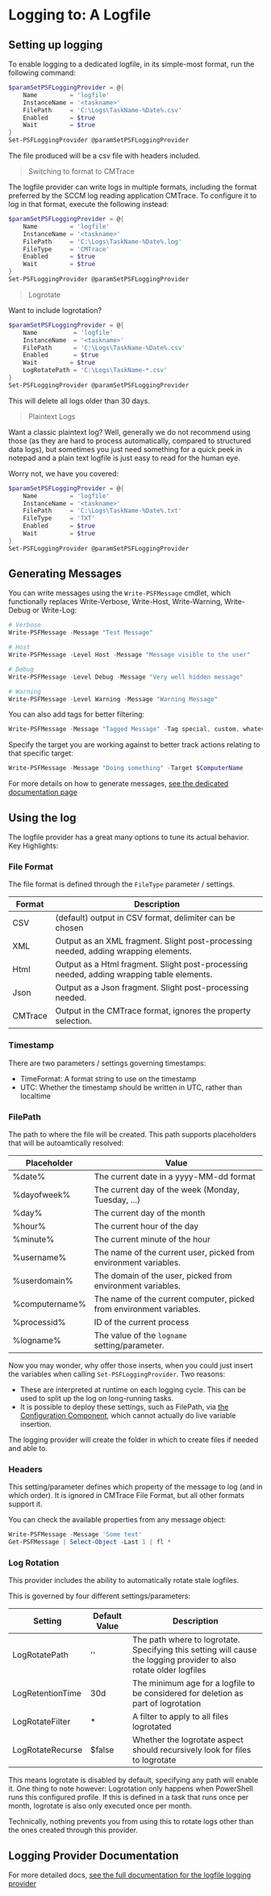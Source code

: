 ﻿# Logging to: A Logfile

## Setting up logging

To enable logging to a dedicated logfile, in its simple-most format, run the following command:

```powershell
$paramSetPSFLoggingProvider = @{
    Name         = 'logfile'
    InstanceName = '<taskname>'
    FilePath     = 'C:\Logs\TaskName-%Date%.csv'
    Enabled      = $true
    Wait         = $true
}
Set-PSFLoggingProvider @paramSetPSFLoggingProvider
```

The file produced will be a csv file with headers included.

> Switching to format to CMTrace

The logfile provider can write logs in multiple formats, including the format preferred by the SCCM log reading application CMTrace.
To configure it to log in that format, execute the following instead:

```powershell
$paramSetPSFLoggingProvider = @{
    Name         = 'logfile'
    InstanceName = '<taskname>'
    FilePath     = 'C:\Logs\TaskName-%Date%.log'
    FileType     = 'CMTrace'
    Enabled      = $true
    Wait         = $true
}
Set-PSFLoggingProvider @paramSetPSFLoggingProvider
```

> Logrotate

Want to include logrotation?

```powershell
$paramSetPSFLoggingProvider = @{
    Name          = 'logfile'
    InstanceName  = '<taskname>'
    FilePath      = 'C:\Logs\TaskName-%Date%.csv'
    Enabled       = $true
    Wait         = $true
    LogRotatePath = 'C:\Logs\TaskName-*.csv'
}
Set-PSFLoggingProvider @paramSetPSFLoggingProvider
```

This will delete all logs older than 30 days.

> Plaintext Logs

Want a classic plaintext log?
Well, generally we do not recommend using those (as they are hard to process automatically, compared to structured data logs), but sometimes you just need something for a quick peek in notepad and a plain text logfile is just easy to read for the human eye.

Worry not, we have you covered:

```powershell
$paramSetPSFLoggingProvider = @{
    Name         = 'logfile'
    InstanceName = '<taskname>'
    FilePath     = 'C:\Logs\TaskName-%Date%.txt'
    FileType     = 'TXT'
    Enabled      = $true
    Wait         = $true
}
Set-PSFLoggingProvider @paramSetPSFLoggingProvider
```

## Generating Messages

You can write messages using the `Write-PSFMessage` cmdlet, which functionally replaces Write-Verbose, Write-Host, Write-Warning, Write-Debug or Write-Log:

```powershell
# Verbose
Write-PSFMessage -Message "Test Message"

# Host
Write-PSFMessage -Level Host -Message "Message visible to the user"

# Debug
Write-PSFMessage -Level Debug -Message "Very well hidden message"

# Warning
Write-PSFMessage -Level Warning -Message "Warning Message"
```

You can also add tags for better filtering:

```powershell
Write-PSFMessage -Message "Tagged Message" -Tag special, custom, whatever
```

Specify the target you are working against to better track actions relating to that specific target:

```powershell
Write-PSFMessage -Message "Doing something" -Target $ComputerName
```

For more details on how to generate messages, [see the dedicated documentation page](../basics/writing-messages.md)

## Using the log

The logfile provider has a great many options to tune its actual behavior.
Key Highlights:

### File Format

The file format is defined through the `FileType` parameter / settings.

| Format | Description |
|---|---|
| CSV | (default) output in CSV format, delimiter can be chosen |
| XML | Output as an XML fragment. Slight post-processing needed, adding wrapping elements. |
| Html | Output as a Html fragment. Slight post-processing needed, adding wrapping table elements. |
| Json | Output as a Json fragment. Slight post-processing needed. |
| CMTrace | Output in the CMTrace format, ignores the property selection. |

### Timestamp

There are two parameters / settings governing timestamps:

+ TimeFormat: A format string to use on the timestamp
+ UTC: Whether the timestamp should be written in UTC, rather than localtime

### FilePath

The path to where the file will be created.
This path supports placeholders that will be autoamtically resolved:

| Placeholder | Value |
|---|---|
| %date% | The current date in a yyyy-MM-dd format |
| %dayofweek% | The current day of the week (Monday, Tuesday, ...) |
| %day% | The current day of the month |
| %hour% | The current hour of the day |
| %minute% | The current minute of the hour |
| %username% | The name of the current user, picked from environment variables. |
| %userdomain% | The domain of the user, picked from environment variables. |
| %computername% | The name of the current computer, picked from environment variables. |
| %processid% | ID of the current process |
| %logname% | The value of the `logname` setting/parameter. |

Now you may wonder, why offer those inserts, when you could just insert the variables when calling `Set-PSFLoggingProvider`.
Two reasons:

+ These are interpreted at runtime on each logging cycle. This can be used to split up the log on long-running tasks.
+ It is possible to deploy these settings, such as FilePath, via [the Configuration Component](../../Configuration/overview.md), which cannot actually do live variable insertion.

The logging provider will create the folder in which to create files if needed and able to.

### Headers

This setting/parameter defines which property of the message to log (and in which order).
It is ignored in CMTrace File Format, but all other formats support it.

You can check the available properties from any message object:

```powershell
Write-PSFMessage -Message 'Some text'
Get-PSFMessage | Select-Object -Last 1 | fl *
```

### Log Rotation

This provider includes the ability to automatically rotate stale logfiles.

This is governed by four different settings/parameters:

| Setting | Default Value | Description |
|---|---|---|
| LogRotatePath | '' | The path where to logrotate. Specifying this setting will cause the logging provider to also rotate older logfiles |
| LogRetentionTime | 30d | The minimum age for a logfile to be considered for deletion as part of logrotation |
| LogRotateFilter | * | A filter to apply to all files logrotated |
| LogRotateRecurse | $false | Whether the logrotate aspect should recursively look for files to logrotate |

This means logrotate is disabled by default, specifying any path will enable it.
One thing to note however: Logrotation only happens when PowerShell runs this configured profile.
If this is defined in a task that runs once per month, logrotate is also only executed once per month.

Technically, nothing prevents you from using this to rotate logs other than the ones created through this provider.

## Logging Provider Documentation

For more detailed docs, [see the full documentation for the logfile logging provider](../providers/logfile.md)
